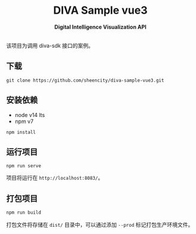 <h1 align="center">DIVA Sample vue3</h1>
<div align="center">
  <strong>Digital Intelligence Visualization API</strong>
</div>
<br />

该项目为调用 diva-sdk 接口的案例。

## 下载

```shell
git clone https://github.com/sheencity/diva-sample-vue3.git
```

## 安装依赖

- node v14 lts
- npm v7

```shell
npm install
```

## 运行项目

```shell
npm run serve
```

项目将运行在 `http://localhost:8083/`。

## 打包项目

```javascript
npm run build
```

打包文件将存储在 `dist/` 目录中，可以通过添加 `--prod` 标记打包生产环境文件。
